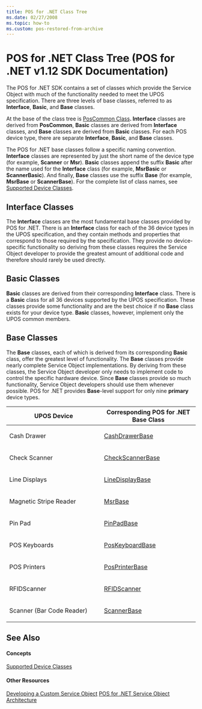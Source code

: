 ```yaml
---
title: POS for .NET Class Tree
ms.date: 02/27/2008
ms.topic: how-to
ms.custom: pos-restored-from-archive
---
```


# POS for .NET Class Tree (POS for .NET v1.12 SDK Documentation)

The POS for .NET SDK contains a set of classes which provide the Service Object with much of the functionality needed to meet the UPOS specification. There are three levels of base classes, referred to as **Interface**, **Basic**, and **Base** classes.

At the base of the class tree is [PosCommon Class](poscommon-class.md)**. Interface** classes are derived from **PosCommon**, **Basic** classes are derived from **Interface** classes, and **Base** classes are derived from **Basic** classes. For each POS device type, there are separate **Interface**, **Basic**, and **Base** classes.

The POS for .NET base classes follow a specific naming convention. **Interface** classes are represented by just the short name of the device type (for example, **Scanner** or **Msr**). **Basic** classes append the suffix **Basic** after the name used for the **Interface** class (for example, **MsrBasic** or **ScannerBasic**). And finally, **Base** classes use the suffix **Base** (for example, **MsrBase** or **ScannerBase**). For the complete list of class names, see [Supported Device Classes](supported-device-classes.md).

## Interface Classes

The **Interface** classes are the most fundamental base classes provided by POS for .NET. There is an **Interface** class for each of the 36 device types in the UPOS specification, and they contain methods and properties that correspond to those required by the specification. They provide no device-specific functionality so deriving from these classes requires the Service Object developer to provide the greatest amount of additional code and therefore should rarely be used directly.

## Basic Classes

**Basic** classes are derived from their corresponding **Interface** class. There is a **Basic** class for all 36 devices supported by the UPOS specification. These classes provide some functionality and are the best choice if no **Base** class exists for your device type. **Basic** classes, however, implement only the UPOS common members.

## Base Classes

The **Base** classes, each of which is derived from its corresponding **Basic** class, offer the greatest level of functionality. The **Base** classes provide nearly complete Service Object implementations. By deriving from these classes, the Service Object developer only needs to implement code to control the specific hardware device. Since **Base** classes provide so much functionality, Service Object developers should use them whenever possible. POS for .NET provides **Base**-level support for only nine **primary** device types.

<table>
<colgroup>
<col style="width: 50%" />
<col style="width: 50%" />
</colgroup>
<thead>
<tr class="header">
<th>UPOS Device</th>
<th>Corresponding POS for .NET Base Class</th>
</tr>
</thead>
<tbody>
<tr class="odd">
<td><p>Cash Drawer</p></td>
<td><p><a href="aa460345(v=winembedded.11).md">CashDrawerBase</a></p></td>
</tr>
<tr class="even">
<td><p>Check Scanner</p></td>
<td><p><a href="aa460371(v=winembedded.11).md">CheckScannerBase</a></p></td>
</tr>
<tr class="odd">
<td><p>Line Displays</p></td>
<td><p><a href="aa460464(v=winembedded.11).md">LineDisplayBase</a></p></td>
</tr>
<tr class="even">
<td><p>Magnetic Stripe Reader</p></td>
<td><p><a href="aa460596(v=winembedded.11).md">MsrBase</a></p></td>
</tr>
<tr class="odd">
<td><p>Pin Pad</p></td>
<td><p><a href="aa460647(v=winembedded.11).md">PinPadBase</a></p></td>
</tr>
<tr class="even">
<td><p>POS Keyboards</p></td>
<td><p><a href="aa460659(v=winembedded.11).md">PosKeyboardBase</a></p></td>
</tr>
<tr class="odd">
<td><p>POS Printers</p></td>
<td><p><a href="aa460669(v=winembedded.11).md">PosPrinterBase</a></p></td>
</tr>
<tr class="even">
<td><p>RFIDScanner</p></td>
<td><p><a href="cc297328(v=winembedded.11).md">RFIDScanner</a></p></td>
</tr>
<tr class="odd">
<td><p>Scanner (Bar Code Reader)</p></td>
<td><p><a href="ms881268(v=winembedded.11).md">ScannerBase</a></p></td>
</tr>
</tbody>
</table>

## See Also

#### Concepts

[Supported Device Classes](supported-device-classes.md)

#### Other Resources

[Developing a Custom Service Object](developing-a-custom-service-object.md)
[POS for .NET Service Object Architecture](pos-for-net-service-object-architecture.md)
